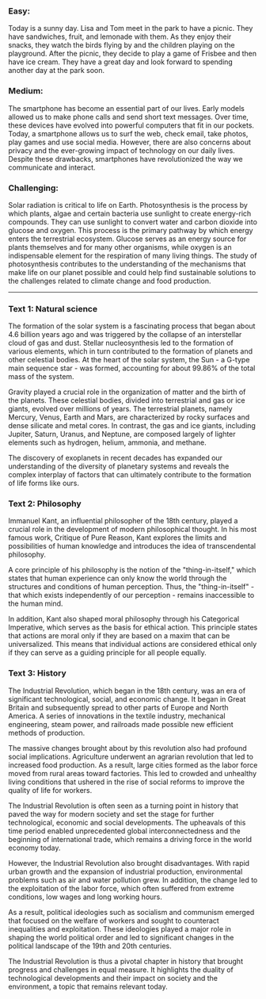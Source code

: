 ### Easy:

Today is a sunny day. Lisa and Tom meet in the park to have a picnic. They have sandwiches, fruit, and lemonade with them. As they enjoy their snacks, they watch the birds flying by and the children playing on the playground. After the picnic, they decide to play a game of Frisbee and then have ice cream. They have a great day and look forward to spending another day at the park soon.

### Medium:

The smartphone has become an essential part of our lives. Early models allowed us to make phone calls and send short text messages. Over time, these devices have evolved into powerful computers that fit in our pockets. Today, a smartphone allows us to surf the web, check email, take photos, play games and use social media. However, there are also concerns about privacy and the ever-growing impact of technology on our daily lives. Despite these drawbacks, smartphones have revolutionized the way we communicate and interact.

### Challenging:

Solar radiation is critical to life on Earth. Photosynthesis is the process by which plants, algae and certain bacteria use sunlight to create energy-rich compounds. They can use sunlight to convert water and carbon dioxide into glucose and oxygen. This process is the primary pathway by which energy enters the terrestrial ecosystem. Glucose serves as an energy source for plants themselves and for many other organisms, while oxygen is an indispensable element for the respiration of many living things. The study of photosynthesis contributes to the understanding of the mechanisms that make life on our planet possible and could help find sustainable solutions to the challenges related to climate change and food production.

---

### Text 1: Natural science

The formation of the solar system is a fascinating process that began about 4.6 billion years ago and was triggered by the collapse of an interstellar cloud of gas and dust. Stellar nucleosynthesis led to the formation of various elements, which in turn contributed to the formation of planets and other celestial bodies. At the heart of the solar system, the Sun - a G-type main sequence star - was formed, accounting for about 99.86% of the total mass of the system.

Gravity played a crucial role in the organization of matter and the birth of the planets. These celestial bodies, divided into terrestrial and gas or ice giants, evolved over millions of years. The terrestrial planets, namely Mercury, Venus, Earth and Mars, are characterized by rocky surfaces and dense silicate and metal cores. In contrast, the gas and ice giants, including Jupiter, Saturn, Uranus, and Neptune, are composed largely of lighter elements such as hydrogen, helium, ammonia, and methane.

The discovery of exoplanets in recent decades has expanded our understanding of the diversity of planetary systems and reveals the complex interplay of factors that can ultimately contribute to the formation of life forms like ours.

### Text 2: Philosophy

Immanuel Kant, an influential philosopher of the 18th century, played a crucial role in the development of modern philosophical thought. In his most famous work, Critique of Pure Reason, Kant explores the limits and possibilities of human knowledge and introduces the idea of transcendental philosophy.

A core principle of his philosophy is the notion of the "thing-in-itself," which states that human experience can only know the world through the structures and conditions of human perception. Thus, the "thing-in-itself" - that which exists independently of our perception - remains inaccessible to the human mind.

In addition, Kant also shaped moral philosophy through his Categorical Imperative, which serves as the basis for ethical action. This principle states that actions are moral only if they are based on a maxim that can be universalized. This means that individual actions are considered ethical only if they can serve as a guiding principle for all people equally.

### Text 3: History

The Industrial Revolution, which began in the 18th century, was an era of significant technological, social, and economic change. It began in Great Britain and subsequently spread to other parts of Europe and North America. A series of innovations in the textile industry, mechanical engineering, steam power, and railroads made possible new efficient methods of production.

The massive changes brought about by this revolution also had profound social implications. Agriculture underwent an agrarian revolution that led to increased food production. As a result, large cities formed as the labor force moved from rural areas toward factories. This led to crowded and unhealthy living conditions that ushered in the rise of social reforms to improve the quality of life for workers.

The Industrial Revolution is often seen as a turning point in history that paved the way for modern society and set the stage for further technological, economic and social developments. The upheavals of this time period enabled unprecedented global interconnectedness and the beginning of international trade, which remains a driving force in the world economy today.

However, the Industrial Revolution also brought disadvantages. With rapid urban growth and the expansion of industrial production, environmental problems such as air and water pollution grew. In addition, the change led to the exploitation of the labor force, which often suffered from extreme conditions, low wages and long working hours.

As a result, political ideologies such as socialism and communism emerged that focused on the welfare of workers and sought to counteract inequalities and exploitation. These ideologies played a major role in shaping the world political order and led to significant changes in the political landscape of the 19th and 20th centuries.

The Industrial Revolution is thus a pivotal chapter in history that brought progress and challenges in equal measure. It highlights the duality of technological developments and their impact on society and the environment, a topic that remains relevant today.
